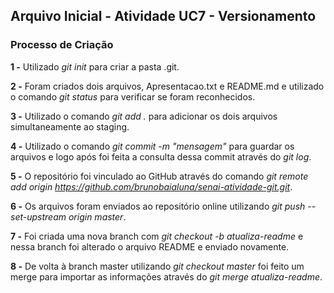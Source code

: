 ## Arquivo Inicial - Atividade UC7 - Versionamento

### Processo de Criação

**1 -** Utilizado *git init* para criar a pasta .git.

**2 -** Foram criados dois arquivos, Apresentacao.txt e README.md e utilizado o comando *git status* para verificar se foram reconhecidos.

**3 -** Utilizado o comando *git add .* para adicionar os dois arquivos simultaneamente ao staging.

**4 -** Utilizado o comando *git commit -m "mensagem"* para guardar os arquivos e logo após foi feita a consulta dessa commit através do *git log*.

**5 -** O repositório foi vinculado ao GitHub através do comando *git remote add origin https://github.com/brunobaialuna/senai-atividade-git.git*.

**6 -** Os arquivos foram enviados ao repositório online utilizando *git push --set-upstream origin master*.

**7 -** Foi criada uma nova branch com *git checkout -b atualiza-readme* e nessa branch foi alterado o arquivo README e enviado novamente.

**8 -** De volta à branch master utilizando *git checkout master* foi feito um merge para importar as informações através do *git merge atualiza-readme*.
